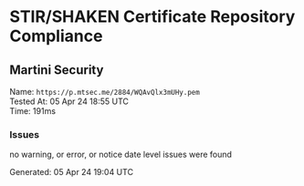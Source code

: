 # STIR/SHAKEN Certificate Repository Compliance

## Martini Security

Name: `https://p.mtsec.me/2884/WQAvQlx3mUHy.pem`\
Tested At: 05 Apr 24 18:55 UTC\
Time: 191ms

### Issues

no warning, or error, or notice date level issues were found

Generated: 05 Apr 24 19:04 UTC